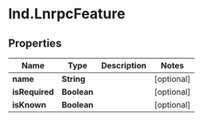# lnd.LnrpcFeature

## Properties

Name | Type | Description | Notes
------------ | ------------- | ------------- | -------------
**name** | **String** |  | [optional] 
**isRequired** | **Boolean** |  | [optional] 
**isKnown** | **Boolean** |  | [optional] 


